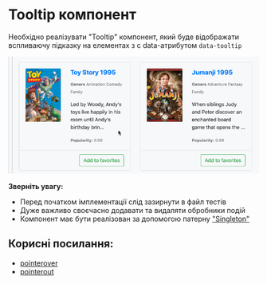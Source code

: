 # Tooltip компонент

Необхідно реалізувати "Tooltip" компонент, який буде відображати вспливаючу підказку на елементах
з с data-атрибутом `data-tooltip`

![preview](05-async-javascript-part-1-and-fetch-api-part-1/03-tooltip/preview.gif)

**Зверніть увагу:**
 
* Перед початком імплементації слід зазирнути в файл тестів
* Дуже важливо своєчасно додавати та видаляти обробники подій
* Компонент має бути реалізован за допомогою патерну ["Singleton"](https://uk.wikipedia.org/wiki/%D0%9E%D0%B4%D0%B8%D0%BD%D0%B0%D0%BA_(%D1%88%D0%B0%D0%B1%D0%BB%D0%BE%D0%BD_%D0%BF%D1%80%D0%BE%D1%94%D0%BA%D1%82%D1%83%D0%B2%D0%B0%D0%BD%D0%BD%D1%8F))

## Корисні посилання:

* [pointerover](https://developer.mozilla.org/ru/docs/Web/API/HTMLElement/pointerover_event)
* [pointerout](https://developer.mozilla.org/en-US/docs/Web/API/HTMLElement/pointerout_event)

